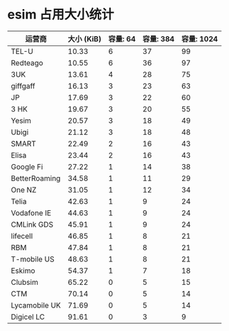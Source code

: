 # esim 占用大小统计

| 运营商           | 大小 (KiB) | 容量: 64 | 容量: 384 | 容量: 1024 |
| ------------- | ------- | ------ | ------- | -------- |
| TEL-U         | 10.33   | 6      | 37      | 99       |
| Redteago      | 10.55   | 6      | 36      | 97       |
| 3UK           | 13.61   | 4      | 28      | 75       |
| giffgaff      | 16.13   | 3      | 23      | 63       |
| JP            | 17.69   | 3      | 22      | 60       |
| 3 HK          | 19.67   | 3      | 20      | 55       |
| Yesim         | 20.57   | 3      | 18      | 49       |
| Ubigi         | 21.12   | 3      | 18      | 48       |
| SMART         | 22.49   | 2      | 16      | 43       |
| Elisa         | 23.44   | 2      | 16      | 43       |
| Google Fi     | 27.22   | 1      | 14      | 38       |
| BetterRoaming | 34.58   | 1      | 11      | 29       |
| One NZ        | 31.05   | 1      | 12      | 34       |
| Telia         | 42.63   | 1      | 9       | 24       |
| Vodafone IE   | 44.63   | 1      | 9       | 24       |
| CMLink GDS    | 45.91   | 1      | 9       | 24       |
| lifecell      | 46.85   | 1      | 8       | 21       |
| RBM           | 47.84   | 1      | 8       | 21       |
| T-mobile US   | 48.63   | 1      | 8       | 21       |
| Eskimo        | 54.37   | 1      | 7       | 18       |
| Clubsim       | 65.22   | 0      | 5       | 15       |
| CTM           | 70.14   | 0      | 5       | 14       |
| Lycamobile UK | 71.69   | 0      | 5       | 14       |
| Digicel LC    | 91.61   | 0      | 3       | 9        |
